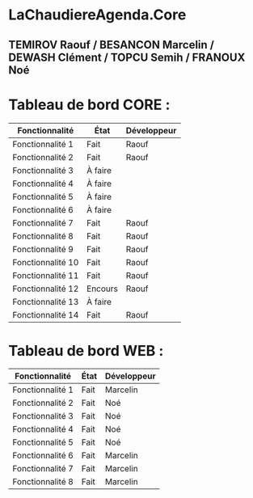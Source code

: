 # LaChaudiereAgenda.Core

## TEMIROV Raouf / BESANCON Marcelin / DEWASH Clément / TOPCU Semih / FRANOUX Noé

# Tableau de bord CORE :

| Fonctionnalité    | État    | Développeur |
| ----------------- | ------- | ----------- |
| Fonctionnalité 1  | Fait    |   Raouf     |
| Fonctionnalité 2  | Fait    |   Raouf     |
| Fonctionnalité 3  | À faire |             |
| Fonctionnalité 4  | À faire |             |
| Fonctionnalité 5  | À faire |             |
| Fonctionnalité 6  | À faire |             |
| Fonctionnalité 7  | Fait    |   Raouf     |
| Fonctionnalité 8  | Fait    |   Raouf     |
| Fonctionnalité 9  | Fait    |   Raouf     |
| Fonctionnalité 10 | Fait    |   Raouf     |
| Fonctionnalité 11 | Fait    |   Raouf     |
| Fonctionnalité 12 | Encours |   Raouf     |
| Fonctionnalité 13 | À faire |             |
| Fonctionnalité 14 | Fait    |   Raouf     |

# Tableau de bord WEB :

| Fonctionnalité   | État    | Développeur |
| ---------------- | ------- | ----------- |
| Fonctionnalité 1 | Fait    | Marcelin   |
| Fonctionnalité 2 | Fait    | Noé         |
| Fonctionnalité 3 | Fait    | Noé         |
| Fonctionnalité 4 | Fait    | Noé         |
| Fonctionnalité 5 | Fait    | Noé         |
| Fonctionnalité 6 | Fait    | Marcelin    |
| Fonctionnalité 7 | Fait    | Marcelin    |
| Fonctionnalité 8 | Fait    | Marcelin    |
